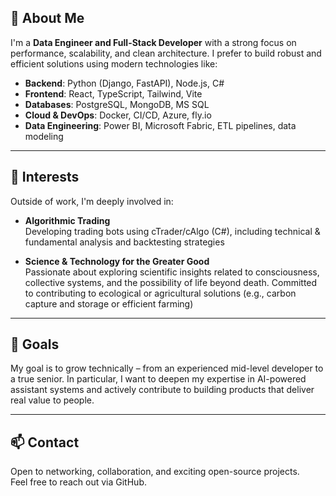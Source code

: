 ## 👋 About Me

I'm a **Data Engineer and Full-Stack Developer** with a strong focus on performance, scalability, and clean architecture. I prefer to build robust and efficient solutions using modern technologies like:

- **Backend**: Python (Django, FastAPI), Node.js, C#
- **Frontend**: React, TypeScript, Tailwind, Vite
- **Databases**: PostgreSQL, MongoDB, MS SQL
- **Cloud & DevOps**: Docker, CI/CD, Azure, fly.io
- **Data Engineering**: Power BI, Microsoft Fabric, ETL pipelines, data modeling

---

## 🧠 Interests

Outside of work, I'm deeply involved in:

- **Algorithmic Trading**  
  Developing trading bots using cTrader/cAlgo (C#), including technical & fundamental analysis and backtesting strategies

- **Science & Technology for the Greater Good**  
  Passionate about exploring scientific insights related to consciousness, collective systems, and the possibility of life beyond death. Committed to contributing to ecological or agricultural solutions (e.g., carbon capture and storage or efficient farming)

---

## 💼 Goals

My goal is to grow technically – from an experienced mid-level developer to a true senior. In particular, I want to deepen my expertise in AI-powered assistant systems and actively contribute to building products that deliver real value to people.

---

## 📫 Contact

Open to networking, collaboration, and exciting open-source projects.  
Feel free to reach out via GitHub.


<!---
marodatavision/marodatavision is a ✨ special ✨ repository because its `README.md` (this file) appears on your GitHub profile.
You can click the Preview link to take a look at your changes.
--->
